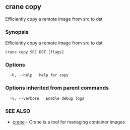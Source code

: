 ## crane copy

Efficiently copy a remote image from src to dst

### Synopsis

Efficiently copy a remote image from src to dst

```
crane copy SRC DST [flags]
```

### Options

```
  -h, --help   help for copy
```

### Options inherited from parent commands

```
  -v, --verbose   Enable debug logs
```

### SEE ALSO

* [crane](crane.md)	 - Crane is a tool for managing container images

